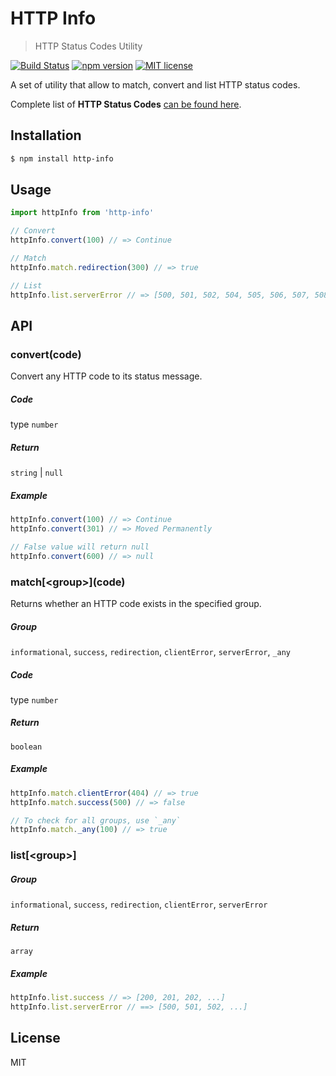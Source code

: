# HTTP Info

> HTTP Status Codes Utility

[![Build Status](https://travis-ci.com/VeronQ/http-info.svg?token=AEFpxy9csD94RqFQtSSp&branch=master)](https://travis-ci.com/VeronQ/http-info)
[![npm version](http://img.shields.io/npm/v/REPO.svg?style=flat)](https://npmjs.org/package/http-info "View this project on npm")
[![MIT license](https://img.shields.io/badge/License-MIT-blue.svg)](https://github.com/VeronQ/http-info/blob/master/LICENSE)

A set of utility that allow to match, convert and list HTTP status codes. 
 
Complete list of **HTTP Status Codes** [can be found here](https://www.iana.org/assignments/http-status-codes/http-status-codes.xhtml).

## Installation

```sh
$ npm install http-info
```

## Usage

```js
import httpInfo from 'http-info'

// Convert
httpInfo.convert(100) // => Continue

// Match
httpInfo.match.redirection(300) // => true

// List
httpInfo.list.serverError // => [500, 501, 502, 504, 505, 506, 507, 508, 510, 511]
```

## API

### convert(code)

Convert any HTTP code to its status message.

##### Code

type `number`

##### Return

`string` | `null`

##### Example

```js
httpInfo.convert(100) // => Continue
httpInfo.convert(301) // => Moved Permanently

// False value will return null
httpInfo.convert(600) // => null
```

### match\[\<group>](code)

Returns whether an HTTP code exists in the specified group.

##### Group

`informational`, `success`, `redirection`, `clientError`, `serverError`, `_any`

##### Code

type `number`

##### Return

`boolean`

##### Example

```js
httpInfo.match.clientError(404) // => true
httpInfo.match.success(500) // => false

// To check for all groups, use `_any`
httpInfo.match._any(100) // => true
```

### list[\<group>]

##### Group

`informational`, `success`, `redirection`, `clientError`, `serverError`

##### Return

`array`

##### Example

```js
httpInfo.list.success // => [200, 201, 202, ...]
httpInfo.list.serverError // ==> [500, 501, 502, ...]
```

## License

MIT
